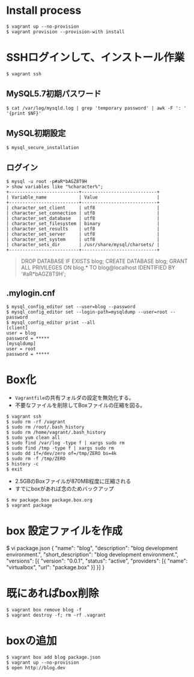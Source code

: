 
# Install process

```
$ vagrant up --no-provision
$ vagrant provision --provision-with install
```

# SSHログインして、インストール作業

```
$ vagrant ssh
```

## MySQL5.7初期パスワード

```
$ cat /var/log/mysqld.log | grep 'temporary password' | awk -F ': ' '{print $NF}'
```

## MySQL初期設定

```
$ mysql_secure_installation
```

## ログイン

```
$ mysql -u root -p#aR*bAGZ8T9H
> show variables like "%character%";
+--------------------------+----------------------------+
| Variable_name            | Value                      |
+--------------------------+----------------------------+
| character_set_client     | utf8                       |
| character_set_connection | utf8                       |
| character_set_database   | utf8                       |
| character_set_filesystem | binary                     |
| character_set_results    | utf8                       |
| character_set_server     | utf8                       |
| character_set_system     | utf8                       |
| character_sets_dir       | /usr/share/mysql/charsets/ |
+--------------------------+----------------------------+
```

> DROP DATABASE IF EXISTS blog;
> CREATE DATABASE blog;
> GRANT ALL PRIVILEGES ON blog.* TO blog@localhost IDENTIFIED BY '#aR*bAGZ8T9H';

## .mylogin.cnf

```
$ mysql_config_editor set --user=blog --password
$ mysql_config_editor set --login-path=mysqldump --user=root --password
$ mysql_config_editor print --all
[client]
user = blog
password = *****
[mysqldump]
user = root
password = *****
```

# Box化

- `Vagrantfile`の共有フォルダの設定を無効化する。
- 不要なファイルを削除してBoxファイルの圧縮を図る。

```
$ vagrant ssh
$ sudo rm -rf /vagrant
$ sudo rm /root/.bash_history
$ sudo rm /home/vagrant/.bash_history
$ sudo yum clean all
$ sudo find /var/log -type f | xargs sudo rm
$ sudo find /tmp -type f | xargs sudo rm
$ sudo dd if=/dev/zero of=/tmp/ZERO bs=4k
$ sudo rm -f /tmp/ZERO
$ history -c
$ exit
```

* 2.5GBのBoxファイルが870MB程度に圧縮される
* すでにboxがあれば念のためバックアップ

```
$ mv package.box package.box.org
$ vagrant package
```

# box 設定ファイルを作成

$ vi package.json
{
    "name": "blog",
    "description": "blog development environment.",
    "short_description": "blog development environment.",
    "versions": [{
        "version": "0.0.1",
        "status": "active",
        "providers": [{
            "name": "virtualbox",
            "url": "package.box"
        }]
    }]
}

# 既にあればbox削除

```
$ vagrant box remove blog -f
$ vagrant destroy -f; rm -rf .vagrant
```

# boxの追加

```
$ vagrant box add blog package.json
$ vagrant up --no-provision
$ open http://blog.dev
```
